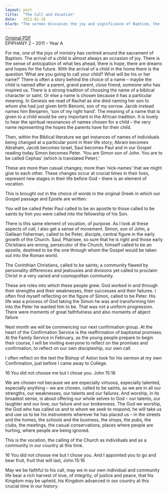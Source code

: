 ```yaml
---
layout: post
title:  "The Call and Vocation"
date:   2011-01-16
blurb: "The sermon discusses the joy and significance of Baptism, the importance of names in the Bible, and the transformation of individuals when they accept God's call. It emphasizes the idea of vocation and purpose, using examples of biblical figures like Simon becoming Peter and Saul becoming Paul. The sermon also encourages reflection on one's discipleship and the reaffirmation of baptismal promises."
---
```

[Original PDF](/assets/pdf/epiphany22011.pdf)    
EPIPHANY 2 – 2011 – Year A

For me, one of the joys of ministry has centred around the sacrament of Baptism. The arrival of a child is almost always an occasion of joy. There is the sense of anticipation of what lies ahead, there is hope, there are dreams and hopes for the future. With the arrival of a child in the home there is the question ‘What are you going to call your child? What will be his or her name?’ There is often a story behind the choice of a name – maybe the child is named after a parent, grand parent, close friend, someone who has inspired us. There is a strong tradition of choosing the name of a biblical character or saint. Or else a name is chosen because it has a particular meaning. In Genesis we read of Rachel as she died naming her son to whom she had just given birth Benomi, son of my sorrow. Jacob instead names him Benjamin, ‘son of my right hand’. The meaning of a name that is given to a child would be very important in the African tradition. It is lovely to hear the spiritual resonances of names chosen for a child – the very name representing the hopes the parents have for their child.

Then, within the Biblical literature we get instances of names of individuals being changed at a particular point in their life story; Abram becomes Abraham, Jacob becomes Israel, Saul becomes Paul and in our Gospel reading today Simon becomes Peter. ‘You are Simon son of John. You are to be called Cephas’ (which is translated Peter).’

These are more than casual changes; more than ‘nick-names’ that we might give to each other. These changes occur at crucial times in their lives, represent new stages in their life before God – there is an element of vocation.

This is brought out in the choice of words in the original Greek in which our Gospel passage and Epistle are written:

You will be called Peter
Paul called to be an apostle
to those called to be saints
by him you were called into the fellowship of his Son.

There is this same element of vocation, of purpose. As I look at these aspects of call, I also get a sense of movement. Simon, son of John, a Galilean fisherman, called to be Peter, disciple, central figure in the early growth of the Church. Saul, Pharisee, so sure that he is right and those early Christians are wrong, persecutor of the Church, himself called to be an apostle, destined to be the one through whom the Gospel would be taken out into the Roman world.

The Corinthian Christians, called to be saints; a community flawed by personality differences and jealousies and divisions yet called to proclaim Christ in a very varied and cosmopolitan community.

These are roles into which these people grew. God worked in and through their strengths and their weaknesses, their successes and their failures. I often find myself reflecting on the figure of Simon, called to be Peter. His life was a process of God taking the Simon he was and transforming him into the Peter he wanted him to be. That was not a uniform progression. There were moments of great faithfulness and also moments of abject failure

Next month we will be commencing our next confirmation group. At the heart of the Confirmation Service is the reaffirmation of baptismal promises. At the Family Service in February, as the young people prepare to begin their course, I will be inviting everyone to reflect on the promises and confirmation, to reflect on our own discipleship, our own call.

I often reflect on the text the Bishop of Aston took for his sermon at my own Confirmation, just before I came away to College.

16 You did not choose me but I chose you. John 15:16

We are chosen not because we are especially virtuous, especially talented, especially anything – we are chosen, called to be saints, as we are in all our strengths, our weaknesses, our talents and our failures. And worship, in its broadest sense, is about offering our whole selves to God – our talents, our laughter and our love, our failure and our brokenness. The God we worship, the God who has called us and to whom we seek to respond, he will take us and use us to be his instruments wherever he has placed us – in the streets and the homes, the schools and the business, the shops, the pubs, the clubs, the meetings, the casual conservations, places where people are hurting, where people are being ignored.

This is the vocation, the calling of the Church as individuals and as a community in our country at this time.

16 You did not choose me but I chose you. And I appointed you to go and bear fruit, fruit that will last, John 15:16

May we be faithful to his call, may we in our own individual and community life bear a rich harvest of love, of integrity, of justice and peace, that his Kingdom may be upheld, his Kingdom advanced in our country at this crucial time in our history.

